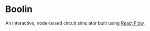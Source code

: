 # Boolin

An interactive, node-based circuit simulator built using [React Flow](https://reactflow.dev/).
